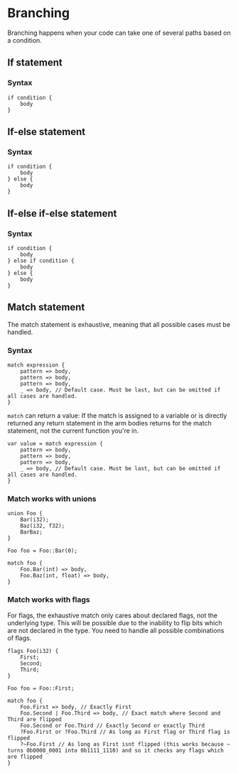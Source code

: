 ﻿# Branching

Branching happens when your code can take one of several paths based on a condition.

## If statement

### Syntax

```
if condition {
    body
}
```

## If-else statement

### Syntax

```
if condition {
    body
} else {
    body
}
```

## If-else if-else statement

### Syntax

```
if condition {
    body
} else if condition {
    body
} else {
    body
}
```

## Match statement

The match statement is exhaustive, meaning that all possible cases must be handled.

### Syntax

```
match expression {
    pattern => body,
    pattern => body,
    pattern => body,
    _ => body, // Default case. Must be last, but can be omitted if all cases are handled.
}
```
`match` can return a value:
If the match is assigned to a variable or is directly returned any return statement
in the arm bodies returns for the match statement, not the current function you're in.
```
var value = match expression {
    pattern => body,
    pattern => body,
    pattern => body,
    _ => body, // Default case. Must be last, but can be omitted if all cases are handled.
}
```

### Match works with unions

```
union Foo {
    Bar(i32);
    Baz(i32, f32);
    BarBaz;
}

Foo foo = Foo::Bar(0);

match foo {
    Foo.Bar(int) => body,
    Foo.Baz(int, float) => body,
}
```

### Match works with flags

For flags, the exhaustive match only cares about declared flags, not the underlying type.
This will be possible due to the inability to flip bits which are not declared in the type.
You need to handle all possible combinations of flags.

```
flags Foo(i32) {
    First;
    Second;
    Third;
}

Foo foo = Foo::First;

match foo {
    Foo.First => body, // Exactly First
    Foo.Second | Foo.Third => body, // Exact match where Second and Third are flipped
    Foo.Second or Foo.Third // Exactly Second or exactly Third
    ?Foo.First or ?Foo.Third // As long as First flag or Third flag is flipped
    ?~Foo.First // As long as First isnt flipped (this works because ~ turns 0b0000_0001 into 0b1111_1110) and so it checks any flags which are flipped
}
```
